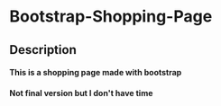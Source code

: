 # Bootstrap-Shopping-Page
<h2>Description</h2>
<h4>This is a shopping page made with bootstrap</h4>
<h4>Not final version but I don't have time</h4>
